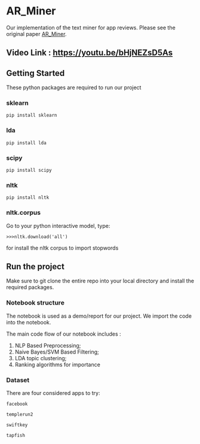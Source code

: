 # AR_Miner

Our implementation of the text miner for app reviews. Please see the original paper [AR_Miner](http://dl.acm.org/citation.cfm?id=2568263). 

## Video Link : https://youtu.be/bHjNEZsD5As

## Getting Started

These python packages are required to run our project

### sklearn

```
pip install sklearn
```

### lda
```
pip install lda
```

### scipy
```
pip install scipy
```

### nltk
```
pip install nltk
```

### nltk.corpus

Go to your python interactive model, type:

```
>>>nltk.download('all')
```

for install the nltk corpus to import stopwords

## Run the project

Make sure to git clone the entire repo into your local directory and install the required packages.

### Notebook structure

The notebook is used as a demo/report for our project. We import the code into the notebook. 

The main code flow of our notebook includes : 

1) NLP Based Preprocessing; 
2) Naive Bayes/SVM Based Filtering; 
3) LDA topic clustering; 
4) Ranking algorithms for importance

### Dataset

There are four considered apps to try: 

```
facebook
```

```
templerun2
```

```
swiftkey
```

```
tapfish
```
